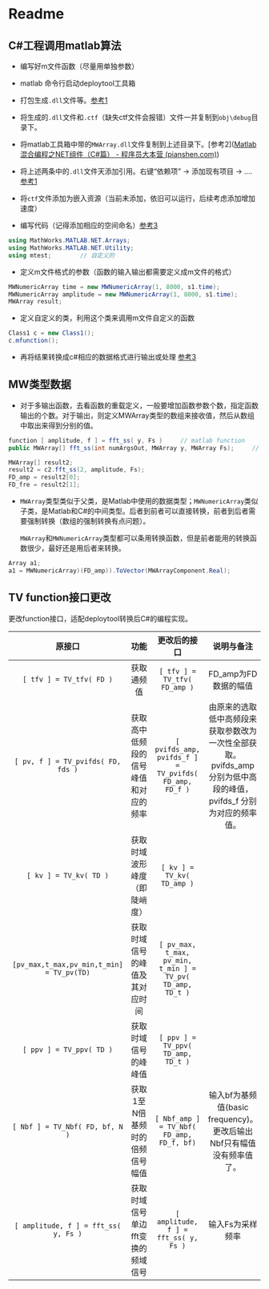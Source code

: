 # Readme

## C#工程调用matlab算法

* 编写好m文件函数（尽量用单独参数）
* matlab 命令行启动deploytool工具箱
* 打包生成`.dll`文件等。[参考1](https://blog.csdn.net/yu_ncepu/article/details/87797953)

* 将生成的`.dll`文件和`.ctf`（缺失ctf文件会报错）文件一并复制到`obj\debug`目录下。
* 将matlab工具箱中带的`MWArray.dll`文件复制到上述目录下。[参考2]([Matlab混合编程之NET组件（C#篇） - 程序员大本营 (pianshen.com)](https://www.pianshen.com/article/7641675654/))
* 将上述两条中的`.dll`文件天添加引用。右键“依赖项” -> 添加现有项目 -> .... [参考1](https://blog.csdn.net/yu_ncepu/article/details/87797953)
* 将`ctf`文件添加为嵌入资源（当前未添加，依旧可以运行，后续考虑添加增加速度）
* 编写代码（记得添加相应的空间命名）[参考3](https://blog.csdn.net/m0_37283423/article/details/74421305)

```c#
using MathWorks.MATLAB.NET.Arrays;
using MathWorks.MATLAB.NET.Utility;
using mtest;		// 自定义的
```

* 定义m文件格式的参数（函数的输入输出都需要定义成m文件的格式）

```c#
MWNumericArray time = new MWNumericArray(1, 8000, s1.time);
MWNumericArray amplitude = new MWNumericArray(1, 8000, s1.time);
MWArray result;
```

* 定义自定义的类，利用这个类来调用m文件自定义的函数

```c#
Class1 c = new Class1();
c.mfunction();
```

* 再将结果转换成c#相应的数据格式进行输出或处理 [参考3](https://blog.csdn.net/m0_37283423/article/details/74421305)



## MW类型数据

* 对于多输出函数，去看函数的重载定义，一般要增加函数参数个数，指定函数输出的个数。对于输出，则定义MWArray类型的数组来接收值，然后从数组中取出来得到分别的值。

```C#
function [ amplitude, f ] = fft_ss( y, Fs )		// matlab function
public MWArray[] fft_ss(int numArgsOut, MWArray y, MWArray Fs);		// 转换后的一种重载函数

MWArray[] result2;
result2 = c2.fft_ss(2, amplitude, Fs);
FD_amp = result2[0];
FD_fre = result2[1];
```



* `MWArray`类型类似于父类，是Matlab中使用的数据类型；`MWNumericArray`类似子类，是Matlab和C#的中间类型。后者到前者可以直接转换，前者到后者需要强制转换（数组的强制转换有点问题）。

  `MWArray`和`MWNumericArray`类型都可以条用转换函数，但是前者能用的转换函数很少，最好还是用后者来转换。

```c#
Array a1;
a1 = MWNumericArray)(FD_amp)).ToVector(MWArrayComponent.Real);
```



## TV function接口更改

更改function接口，适配deploytool转换后C#的编程实现。

|                  原接口                   |                 功能                 |                        更改后的接口                        |                          说明与备注                          |
| :---------------------------------------: | :----------------------------------: | :--------------------------------------------------------: | :----------------------------------------------------------: |
|         `[ tfv ] = TV_tfv( FD )`          |              获取通频值              |                `[ tfv ] = TV_tfv( FD_amp )`                |                     FD_amp为FD数据的幅值                     |
|    `[ pv, f ] = TV_pvifds( FD, fds )`     | 获取高中低频段的信号峰值和对应的频率 |   `[ pvifds_amp, pvifds_f ] = TV_pvifds( FD_amp, FD_f )`   | 由原来的选取低中高频段来获取参数改为一次性全部获取。pvifds_amp分别为低中高段的峰值，pvifds_f 分别为对应的频率值。 |
|          `[ kv ] = TV_kv( TD )`           |     获取时域波形峰度（即陡峭度）     |                 `[ kv ] = TV_kv( TD_amp )`                 |                                                              |
| `[pv_max,t_max,pv_min,t_min] = TV_pv(TD)` |    获取时域信号的峰值及其对应时间    | `[ pv_max, t_max, pv_min, t_min ] = TV_pv( TD_amp, TD_t )` |                                                              |
|         `[ ppv ] = TV_ppv( TD )`          |         获取时域信号的峰峰值         |             `[ ppv ] = TV_ppv( TD_amp, TD_t )`             |                                                              |
|      `[ Nbf ] = TV_Nbf( FD, bf, N )`      |    获取1至N倍基频时的倍频信号幅值    |         `[ Nbf_amp ] = TV_Nbf( FD_amp, FD_f, bf)`          | 输入bf为基频值(basic frequency)。更改后输出Nbf只有幅值没有频率值了。 |
|   `[ amplitude, f ] = fft_ss( y, Fs )`    |  获取时域信号单边fft变换的频域信号   |            `[ amplitude, f ] = fft_ss( y, Fs )`            |                       输入Fs为采样频率                       |

